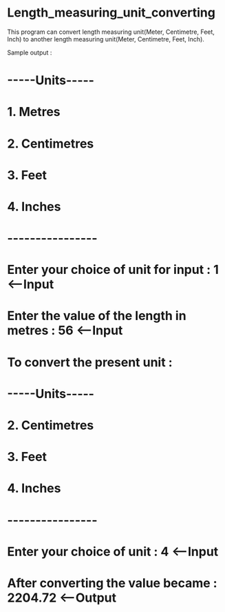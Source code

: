 # Length_measuring_unit_converting

This program can convert length measuring unit(Meter, Centimetre, Feet, Inch) to another length measuring unit(Meter, Centimetre, Feet, Inch).


Sample output : 
# -----Units-----
# 1. Metres
# 2. Centimetres
# 3. Feet
# 4. Inches
# ----------------
# Enter your choice of unit for input : 1                     <--Input
# 
# Enter the value of the length in metres : 56                <--Input
# 
# To convert the present unit : 
# -----Units-----
# 2. Centimetres
# 3. Feet
# 4. Inches
# ----------------
# Enter your choice of unit : 4                                <--Input
# 
# After converting the value became : 2204.72                  <--Output
